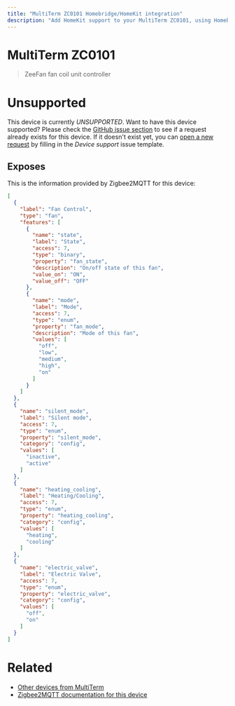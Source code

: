 ```yaml
---
title: "MultiTerm ZC0101 Homebridge/HomeKit integration"
description: "Add HomeKit support to your MultiTerm ZC0101, using Homebridge, Zigbee2MQTT and homebridge-z2m."
---
```

<!---
This file has been GENERATED using src/docgen/docgen.ts
DO NOT EDIT THIS FILE MANUALLY!
-->
# MultiTerm ZC0101
> ZeeFan fan coil unit controller


# Unsupported

This device is currently *UNSUPPORTED*.
Want to have this device supported? Please check the [GitHub issue section](https://github.com/itavero/homebridge-z2m/issues?q=ZC0101) to see if a request already exists for this device.
If it doesn't exist yet, you can [open a new request](https://github.com/itavero/homebridge-z2m/issues/new?assignees=&labels=enhancement&template=device_support.yml&title=%5BDevice%5D+MultiTerm%20ZC0101&model=MultiTerm%20ZC0101&exposes=%5B%0A%20%20%7B%0A%20%20%20%20%22label%22%3A%20%22Fan%20Control%22%2C%0A%20%20%20%20%22type%22%3A%20%22fan%22%2C%0A%20%20%20%20%22features%22%3A%20%5B%0A%20%20%20%20%20%20%7B%0A%20%20%20%20%20%20%20%20%22name%22%3A%20%22state%22%2C%0A%20%20%20%20%20%20%20%20%22label%22%3A%20%22State%22%2C%0A%20%20%20%20%20%20%20%20%22access%22%3A%207%2C%0A%20%20%20%20%20%20%20%20%22type%22%3A%20%22binary%22%2C%0A%20%20%20%20%20%20%20%20%22property%22%3A%20%22fan_state%22%2C%0A%20%20%20%20%20%20%20%20%22description%22%3A%20%22On%2Foff%20state%20of%20this%20fan%22%2C%0A%20%20%20%20%20%20%20%20%22value_on%22%3A%20%22ON%22%2C%0A%20%20%20%20%20%20%20%20%22value_off%22%3A%20%22OFF%22%0A%20%20%20%20%20%20%7D%2C%0A%20%20%20%20%20%20%7B%0A%20%20%20%20%20%20%20%20%22name%22%3A%20%22mode%22%2C%0A%20%20%20%20%20%20%20%20%22label%22%3A%20%22Mode%22%2C%0A%20%20%20%20%20%20%20%20%22access%22%3A%207%2C%0A%20%20%20%20%20%20%20%20%22type%22%3A%20%22enum%22%2C%0A%20%20%20%20%20%20%20%20%22property%22%3A%20%22fan_mode%22%2C%0A%20%20%20%20%20%20%20%20%22description%22%3A%20%22Mode%20of%20this%20fan%22%2C%0A%20%20%20%20%20%20%20%20%22values%22%3A%20%5B%0A%20%20%20%20%20%20%20%20%20%20%22off%22%2C%0A%20%20%20%20%20%20%20%20%20%20%22low%22%2C%0A%20%20%20%20%20%20%20%20%20%20%22medium%22%2C%0A%20%20%20%20%20%20%20%20%20%20%22high%22%2C%0A%20%20%20%20%20%20%20%20%20%20%22on%22%0A%20%20%20%20%20%20%20%20%5D%0A%20%20%20%20%20%20%7D%0A%20%20%20%20%5D%0A%20%20%7D%2C%0A%20%20%7B%0A%20%20%20%20%22name%22%3A%20%22silent_mode%22%2C%0A%20%20%20%20%22label%22%3A%20%22Silent%20mode%22%2C%0A%20%20%20%20%22access%22%3A%207%2C%0A%20%20%20%20%22type%22%3A%20%22enum%22%2C%0A%20%20%20%20%22property%22%3A%20%22silent_mode%22%2C%0A%20%20%20%20%22category%22%3A%20%22config%22%2C%0A%20%20%20%20%22values%22%3A%20%5B%0A%20%20%20%20%20%20%22inactive%22%2C%0A%20%20%20%20%20%20%22active%22%0A%20%20%20%20%5D%0A%20%20%7D%2C%0A%20%20%7B%0A%20%20%20%20%22name%22%3A%20%22heating_cooling%22%2C%0A%20%20%20%20%22label%22%3A%20%22Heating%2FCooling%22%2C%0A%20%20%20%20%22access%22%3A%207%2C%0A%20%20%20%20%22type%22%3A%20%22enum%22%2C%0A%20%20%20%20%22property%22%3A%20%22heating_cooling%22%2C%0A%20%20%20%20%22category%22%3A%20%22config%22%2C%0A%20%20%20%20%22values%22%3A%20%5B%0A%20%20%20%20%20%20%22heating%22%2C%0A%20%20%20%20%20%20%22cooling%22%0A%20%20%20%20%5D%0A%20%20%7D%2C%0A%20%20%7B%0A%20%20%20%20%22name%22%3A%20%22electric_valve%22%2C%0A%20%20%20%20%22label%22%3A%20%22Electric%20Valve%22%2C%0A%20%20%20%20%22access%22%3A%207%2C%0A%20%20%20%20%22type%22%3A%20%22enum%22%2C%0A%20%20%20%20%22property%22%3A%20%22electric_valve%22%2C%0A%20%20%20%20%22category%22%3A%20%22config%22%2C%0A%20%20%20%20%22values%22%3A%20%5B%0A%20%20%20%20%20%20%22off%22%2C%0A%20%20%20%20%20%20%22on%22%0A%20%20%20%20%5D%0A%20%20%7D%0A%5D) by filling in the _Device support_ issue template.

## Exposes

This is the information provided by Zigbee2MQTT for this device:

```json
[
  {
    "label": "Fan Control",
    "type": "fan",
    "features": [
      {
        "name": "state",
        "label": "State",
        "access": 7,
        "type": "binary",
        "property": "fan_state",
        "description": "On/off state of this fan",
        "value_on": "ON",
        "value_off": "OFF"
      },
      {
        "name": "mode",
        "label": "Mode",
        "access": 7,
        "type": "enum",
        "property": "fan_mode",
        "description": "Mode of this fan",
        "values": [
          "off",
          "low",
          "medium",
          "high",
          "on"
        ]
      }
    ]
  },
  {
    "name": "silent_mode",
    "label": "Silent mode",
    "access": 7,
    "type": "enum",
    "property": "silent_mode",
    "category": "config",
    "values": [
      "inactive",
      "active"
    ]
  },
  {
    "name": "heating_cooling",
    "label": "Heating/Cooling",
    "access": 7,
    "type": "enum",
    "property": "heating_cooling",
    "category": "config",
    "values": [
      "heating",
      "cooling"
    ]
  },
  {
    "name": "electric_valve",
    "label": "Electric Valve",
    "access": 7,
    "type": "enum",
    "property": "electric_valve",
    "category": "config",
    "values": [
      "off",
      "on"
    ]
  }
]
```

# Related
* [Other devices from MultiTerm](../index.md#multiterm)
* [Zigbee2MQTT documentation for this device](https://www.zigbee2mqtt.io/devices/ZC0101.html)